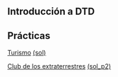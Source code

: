 ## Introducción a DTD

## Prácticas

[Turismo](./Pxsd/turismo.md)  [(sol)](./Pxsd/turismo.dtd)

[Club de los extraterrestres](./Pxsd/extraterrestre.md)  [(sol_p2)](./Pxsd/extraterrestre.dtd)
